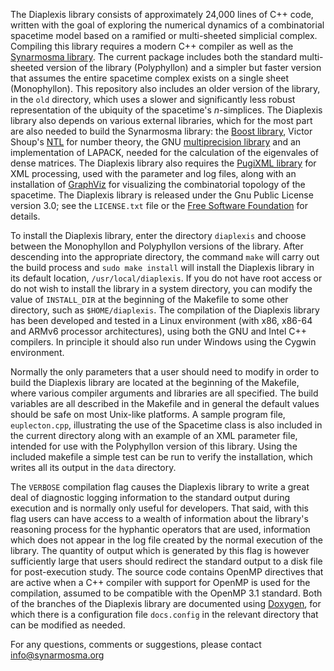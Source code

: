 The Diaplexis library consists of approximately 24,000 lines of C++ code, written with the
goal of exploring the numerical dynamics of a combinatorial spacetime model based on a ramified or
multi-sheeted simplicial complex. Compiling this library requires a modern C++ compiler as well as
the [Synarmosma library](http://www.synarmosma.org/software/synarmosma/). The current package includes both
the standard multi-sheeted version of the library (Polyphyllon) and a simpler but faster version that
assumes the entire spacetime complex exists on a single sheet (Monophyllon). This repository also
includes an older version of the library, in the <code>old</code> directory, which uses a slower and
significantly less robust representation of the ubiquity of the spacetime's _n_-simplices. The Diaplexis
library also depends on various external libraries, which for the most part are also needed to build
the Synarmosma library: the [Boost library](https://www.boost.org), Victor Shoup's [NTL](https://www.shoup.net/ntl) for
number theory, the GNU [multiprecision library](https://www.gmplib.org) and an implementation of LAPACK, needed
for the calculation of the eigenvales of dense matrices. The Diaplexis library also requires the
[PugiXML library](http://www.pugixml.org) for XML processing, used with the parameter and log files, along 
with an installation of [GraphViz](https://www.graphviz.org) for visualizing the combinatorial topology of the 
spacetime. The Diaplexis library is released under the Gnu Public License version 3.0; see the 
<code>LICENSE.txt</code> file or the [Free Software Foundation](https://www.fsf.org/licensing) for details.

To install the Diaplexis library, enter the directory <code>diaplexis</code> and choose between the
Monophyllon and Polyphyllon versions of the library. After descending into the appropriate directory, the
command <code>make</code> will carry out the build process and <code>sudo make install</code> will
install the Diaplexis library in its default location, <code>/usr/local/diaplexis</code>. If you do
not have root access or do not wish to install the library in a system directory, you can modify the
value of <code>INSTALL_DIR</code> at the beginning of the Makefile to some other directory, such as
<code>$HOME/diaplexis</code>. The compilation of the Diaplexis library has been developed and tested
in a Linux environment (with x86, x86-64 and ARMv6 processor architectures), using both the GNU
and Intel C++ compilers. In principle it should also run under Windows using the Cygwin environment.

Normally the only parameters that a user should need to modify in order to build the Diaplexis library
are located at the beginning of the Makefile, where various compiler arguments and libraries are all
specified. The build variables are all described in the Makefile and in general the default values should
be safe on most Unix-like platforms. A sample program file, <code>euplecton.cpp</code>, illustrating the
use of the Spacetime class is also included in the current directory along with an example of an XML parameter
file, intended for use with the Polyphyllon version of this library. Using the included makefile a simple
test can be run to verify the installation, which writes all its output in the <code>data</code> directory.

The <code>VERBOSE</code> compilation flag causes the Diaplexis library to write a great deal of diagnostic
logging information to the standard output during execution and is normally only useful for developers.
That said, with this flag users can have access to a wealth of information about the library's reasoning
process for the hyphantic operators that are used, information which does not appear in the log file
created by the normal execution of the library. The quantity of output which is generated by this flag
is however sufficiently large that users should redirect the standard output to a disk file for post-execution
study. The source code contains OpenMP directives that are active when a C++ compiler with support for OpenMP
is used for the compilation, assumed to be compatible with the OpenMP 3.1 standard. Both of the branches of
the Diaplexis library are documented using [Doxygen](https://www.doxygen.nl/), for which there is a configuration
file <code>docs.config</code> in the relevant directory that can be modified as needed.

For any questions, comments or suggestions, please contact <info@synarmosma.org>
